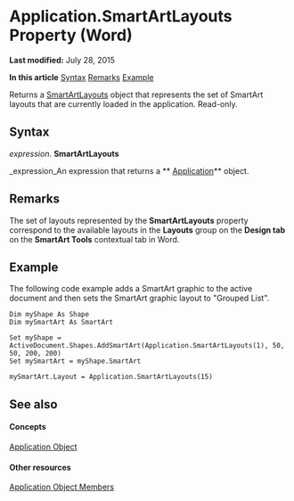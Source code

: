 
# Application.SmartArtLayouts Property (Word)

 **Last modified:** July 28, 2015

 **In this article**
 [Syntax](#sectionSection0)
 [Remarks](#sectionSection1)
 [Example](#sectionSection2)


Returns a  [SmartArtLayouts](http://msdn.microsoft.com/library/25e33439-fb5e-01d7-1b85-01884a42ba68%28Office.15%29.aspx) object that represents the set of SmartArt layouts that are currently loaded in the application. Read-only.


## Syntax
<a name="sectionSection0"> </a>

 _expression_. **SmartArtLayouts**

 _expression_An expression that returns a  ** [Application](d1cf6f8f-4e88-bf01-93b4-90a83f79cb44.md)** object.


## Remarks
<a name="sectionSection1"> </a>

The set of layouts represented by the  **SmartArtLayouts** property correspond to the available layouts in the **Layouts** group on the **Design tab** on the **SmartArt Tools** contextual tab in Word.


## Example
<a name="sectionSection2"> </a>

The following code example adds a SmartArt graphic to the active document and then sets the SmartArt graphic layout to "Grouped List".


```
Dim myShape As Shape 
Dim mySmartArt As SmartArt 
 
Set myShape = ActiveDocument.Shapes.AddSmartArt(Application.SmartArtLayouts(1), 50, 50, 200, 200) 
Set mySmartArt = myShape.SmartArt 
 
mySmartArt.Layout = Application.SmartArtLayouts(15)
```


## See also
<a name="sectionSection2"> </a>


#### Concepts


 [Application Object](d1cf6f8f-4e88-bf01-93b4-90a83f79cb44.md)
#### Other resources


 [Application Object Members](71669f1e-65f1-b0f1-b67d-355dfdbebe50.md)
